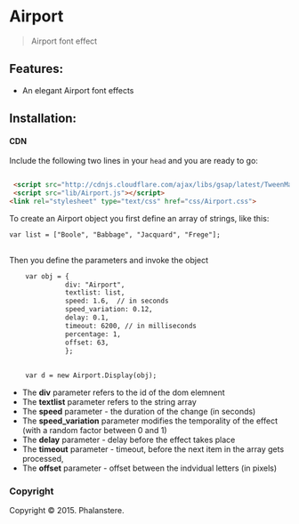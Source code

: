 # Airport
> Airport font effect


## Features:

- An elegant Airport font effects


## Installation:

#### CDN

Include the following two lines in your `head` and you are ready to go:
```html

 <script src="http://cdnjs.cloudflare.com/ajax/libs/gsap/latest/TweenMax.min.js"></script>
 <script src="lib/Airport.js"></script>
<link rel="stylesheet" type="text/css" href="css/Airport.css">


```
To create an Airport object you first define an array of strings, like this:


```html
var list = ["Boole", "Babbage", "Jacquard", "Frege"]; 
	
```

Then you define the parameters and invoke the object  

```html
	var obj = { 
			  div: "Airport",
			  textlist: list,	
			  speed: 1.6,  // in seconds
			  speed_variation: 0.12, 
			  delay: 0.1,	
			  timeout: 6200, // in milliseconds
			  percentage: 1, 
			  offset: 63, 
			  };
	
	
	var d = new Airport.Display(obj);
```	

* The **div** parameter refers to the id of the dom elemnent
* The **textlist** parameter refers to the string array
* The **speed** parameter - the duration of the change (in seconds)
* The **speed_variation** parameter modifies the temporality of the effect (with a random factor between 0 and 1)
* The **delay** parameter - delay before the effect takes place
* The **timeout** parameter - timeout, before the next item in the array gets processed,
* The **offset** parameter - offset between the indvidual letters (in pixels)



### Copyright

Copyright &copy; 2015. Phalanstere.